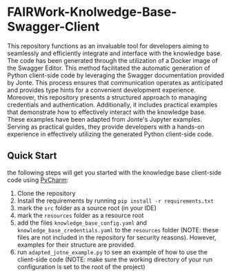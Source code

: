 # FAIRWork-Knolwedge-Base-Swagger-Client
This repository functions as an invaluable tool for developers aiming to seamlessly and efficiently integrate and interface with the knowledge base. The code has been generated through the utilization of a Docker image of the Swagger Editor. This method facilitated the automatic generation of Python client-side code by leveraging the Swagger documentation provided by Jonte. This process ensures that communication operates as anticipated and provides type hints for a convenient development experience.
Moreover, this repository presents a structured approach to managing credentials and authentication. Additionally, it includes practical examples that demonstrate how to effectively interact with the knowledge base. These examples have been adapted from Jonte's Jupyter examples. Serving as practical guides, they provide developers with a hands-on experience in effectively utilizing the generated Python client-side code.

## Quick Start
the following steps will get you started with the knowledge base client-side code using [PyCharm](https://www.jetbrains.com/de-de/pycharm/):
1. Clone the repository
2. Install the requirements by running `pip install -r requirements.txt`
3. mark the `src` folder as a source root (in your IDE)
4. mark the `resources` folder as a resource root
5. add the files `knowledge_base_config.yaml` and `knowledge_base_credentials.yaml` to the `resources` folder (NOTE: these files are not included in the repository for security reasons). However, examples for their structure are provided.
6. run `adapted_jotne_example.py` to see an example of how to use the client-side code (NOTE: make sure the working directory of your run configuration is set to the root of the project)

